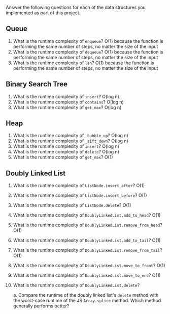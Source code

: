 Answer the following questions for each of the data structures you implemented as part of this project.

## Queue

1. What is the runtime complexity of `enqueue`?
    O(1) because the function is performing the same number of steps, no matter the size of the input
2. What is the runtime complexity of `dequeue`?
    O(1) because the function is performing the same number of steps, no matter the size of the input
3. What is the runtime complexity of `len`?
    O(1) because the function is performing the same number of steps, no matter the size of the input

## Binary Search Tree

1. What is the runtime complexity of `insert`? 
    O(log n)
2. What is the runtime complexity of `contains`?
    O(log n)
3. What is the runtime complexity of `get_max`? 
    O(log n)

## Heap

1. What is the runtime complexity of `_bubble_up`?
    O(log n)
2. What is the runtime complexity of `_sift_down`?
    O(log n)
3. What is the runtime complexity of `insert`?
    O(log n)
4. What is the runtime complexity of `delete`?
    O(log n)
5. What is the runtime complexity of `get_max`?
    O(1)

## Doubly Linked List

1. What is the runtime complexity of `ListNode.insert_after`?
      O(1)
2. What is the runtime complexity of `ListNode.insert_before`?
      O(1)
3. What is the runtime complexity of `ListNode.delete`?
      O(1)
4. What is the runtime complexity of `DoublyLinkedList.add_to_head`?
      O(1)
5. What is the runtime complexity of `DoublyLinkedList.remove_from_head`?
 O(1)
6. What is the runtime complexity of `DoublyLinkedList.add_to_tail`?
 O(1)
7. What is the runtime complexity of `DoublyLinkedList.remove_from_tail`?
 O(1)
8. What is the runtime complexity of `DoublyLinkedList.move_to_front`?
 O(1)
9. What is the runtime complexity of `DoublyLinkedList.move_to_end`?
 O(1)
10. What is the runtime complexity of `DoublyLinkedList.delete`?

    a. Compare the runtime of the doubly linked list's `delete` method with the worst-case runtime of the JS `Array.splice` method. Which method generally performs better?